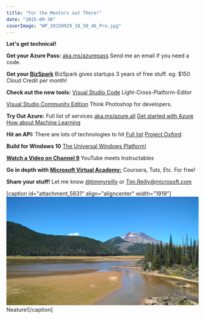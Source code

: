 ```yaml
---
title: "For the Mentors out There!"
date: "2015-09-30"
coverImage: "WP_20150929_18_50_46_Pro.jpg"
---
```


**Let's get technical!**

**Get your Azure Pass:** [aka.ms/azurepass](http://www.microsoftazurepass.com/) Send me an email if you need a code.

**Get your [BizSpark](http://www.microsoft.com/bizspark)** BizSpark gives startups 3 years of free stuff. eg: $150 Cloud Credit per month!

**Check out the new tools:** [Visual Studio Code](https://code.visualstudio.com/) Light-Cross-Platform-Editor

[Visual Studio Community Edition](https://www.visualstudio.com/en-us/products/visual-studio-community-vs.aspx) Think Photoshop for developers.

**Try Out Azure:** Full list of services [aka.ms/azure.all](https://azure.microsoft.com/en-us/services/) [Get started with Azure](https://azure.microsoft.com/en-us/get-started/) [How about Machine Learning](https://azure.microsoft.com/en-us/documentation/services/machine-learning/)

**Hit an API:** There are lots of technologies to hit [Full list](https://msdn.microsoft.com/en-us/library/) [Project Oxford](https://www.projectoxford.ai/)

**Build for Windows 10** [The Universal Windows Platform!](https://msdn.microsoft.com/en-us/library/windows/apps/dn894631.aspx)

**[Watch a Video on Channel 9](https://channel9.msdn.com/)** YouTube meets Instructables

**Go in depth with [Microsoft Virtual Academy:](http://www.microsoftvirtualacademy.com/)** Coursera, Tuts, Etc. For free!

**Share your stuff!** Let me know [@timmyreilly](https://twitter.com/timmyreilly) or Tim.Reilly@microsoft.com

\[caption id="attachment\_5631" align="aligncenter" width="1919"\]![Neature!](images/WP_20150808_14_19_57_Pro.jpg) Neature!\[/caption\]
